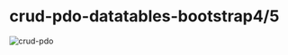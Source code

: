 # crud-pdo-datatables-bootstrap4/5

![crud-pdo](https://user-images.githubusercontent.com/14862922/90427684-13116700-e0ed-11ea-9b86-3196250b16c9.PNG)
